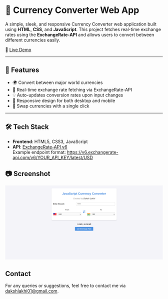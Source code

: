 # 💱 Currency Converter Web App

A simple, sleek, and responsive Currency Converter web application built using **HTML**, **CSS**, and **JavaScript**. This project fetches real-time exchange rates using the **ExchangeRate-API** and allows users to convert between different currencies easily.

🔗 [Live Demo](https://lakhidaksh-01.github.io/Currency-Convertor/)

---

## 🚀 Features

- 🌍 Convert between major world currencies
- 🔄 Real-time exchange rate fetching via ExchangeRate-API
- 💡 Auto-updates conversion rates upon input changes
- 📱 Responsive design for both desktop and mobile
- 🔁 Swap currencies with a single click

---

## 🛠️ Tech Stack

- **Frontend**: HTML5, CSS3, JavaScript
- **API**: [ExchangeRate-API v6](https://www.exchangerate-api.com/)  
  Example endpoint format:  https://v6.exchangerate-api.com/v6/YOUR_API_KEY/latest/USD

## 📷 Screenshot

![Currency Convertor Screenshot](Screenshot.png)  

## Contact

For any queries or suggestions, feel free to contact me via [dakshlakhi01@gmail.com](mailto:dakshlakhi01@gmail.com).